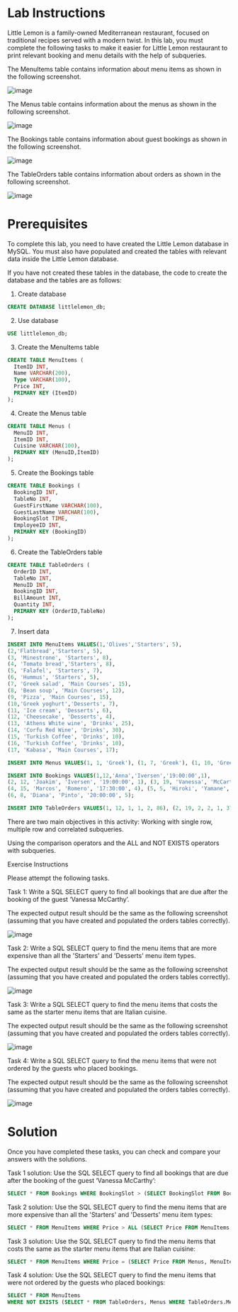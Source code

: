 # Lab Instructions

Little Lemon is a family-owned Mediterranean restaurant, focused on traditional recipes served with a modern twist. In this lab, you must complete the following tasks to make it easier for Little Lemon restaurant to print relevant booking and menu details with the help of subqueries.

The MenuItems table contains information about menu items as shown in the following screenshot.

![image](https://github.com/janaom/Meta-Database-Engineer-Professional-Certificate/assets/83917694/fed8c5d0-9f62-4a61-baa9-2af7ea37dd1e)


The Menus table contains information about the menus as shown in the following screenshot.

![image](https://github.com/janaom/Meta-Database-Engineer-Professional-Certificate/assets/83917694/81670ed2-d85b-48a4-9a56-9804700ecfb2)


The Bookings table contains information about guest bookings as shown in the following screenshot.

![image](https://github.com/janaom/Meta-Database-Engineer-Professional-Certificate/assets/83917694/129d7dea-e993-4d2a-bd0f-7cc64851ca7e)


The TableOrders table contains information about orders as shown in the following screenshot.

![image](https://github.com/janaom/Meta-Database-Engineer-Professional-Certificate/assets/83917694/a4e704a4-5829-41a5-949e-5c076f9b32b6)


# Prerequisites

To complete this lab, you need to have created the Little Lemon database in MySQL. You must also have populated and created the tables with relevant data inside the Little Lemon database.

If you have not created these tables in the database, the code to create the database and the tables are as follows:

1. Create database
```SQL
CREATE DATABASE littlelemon_db;
```
2. Use database
```SQL
USE littlelemon_db;
```
3. Create the MenuItems table

```SQL
CREATE TABLE MenuItems ( 
  ItemID INT, 
  Name VARCHAR(200), 
  Type VARCHAR(100), 
  Price INT, 
  PRIMARY KEY (ItemID) 
); 
```
4. Create the Menus table

```SQL
CREATE TABLE Menus ( 
  MenuID INT, 
  ItemID INT, 
  Cuisine VARCHAR(100), 
  PRIMARY KEY (MenuID,ItemID)
); 
```
5. Create the Bookings table

```SQL
CREATE TABLE Bookings ( 
  BookingID INT, 
  TableNo INT, 
  GuestFirstName VARCHAR(100), 
  GuestLastName VARCHAR(100), 
  BookingSlot TIME, 
  EmployeeID INT, 
  PRIMARY KEY (BookingID) 
);  
```
6. Create the TableOrders table

```SQL
CREATE TABLE TableOrders ( 
  OrderID INT, 
  TableNo INT, 
  MenuID INT, 
  BookingID INT, 
  BillAmount INT, 
  Quantity INT, 
  PRIMARY KEY (OrderID,TableNo) 
);  
```
7. Insert data

```SQL
INSERT INTO MenuItems VALUES(1,'Olives','Starters', 5), 
(2,'Flatbread','Starters', 5),
(3, 'Minestrone', 'Starters', 8), 
(4, 'Tomato bread','Starters', 8), 
(5, 'Falafel', 'Starters', 7), 
(6, 'Hummus', 'Starters', 5), 
(7, 'Greek salad', 'Main Courses', 15), 
(8, 'Bean soup', 'Main Courses', 12), 
(9, 'Pizza', 'Main Courses', 15), 
(10,'Greek yoghurt','Desserts', 7), 
(11, 'Ice cream', 'Desserts', 6),
(12, 'Cheesecake', 'Desserts', 4), 
(13, 'Athens White wine', 'Drinks', 25), 
(14, 'Corfu Red Wine', 'Drinks', 30), 
(15, 'Turkish Coffee', 'Drinks', 10), 
(16, 'Turkish Coffee', 'Drinks', 10), 
(17, 'Kabasa', 'Main Courses', 17);
```
```SQL
INSERT INTO Menus VALUES(1, 1, 'Greek'), (1, 7, 'Greek'), (1, 10, 'Greek'), (1, 13, 'Greek'), (2, 3, 'Italian'), (2, 9, 'Italian'), (2, 12, 'Italian'), (2, 15, 'Italian'), (3, 5, 'Turkish'), (3, 17, 'Turkish'), (3, 11, 'Turkish'), (3, 16, 'Turkish');
```
```SQL
INSERT INTO Bookings VALUES(1,12,'Anna','Iversen','19:00:00',1),  
(2, 12, 'Joakim', 'Iversen', '19:00:00', 1), (3, 19, 'Vanessa', 'McCarthy', '15:00:00', 3), 
(4, 15, 'Marcos', 'Romero', '17:30:00', 4), (5, 5, 'Hiroki', 'Yamane', '18:30:00', 2),
(6, 8, 'Diana', 'Pinto', '20:00:00', 5); 
```
```SQL
INSERT INTO TableOrders VALUES(1, 12, 1, 1, 2, 86), (2, 19, 2, 2, 1, 37), (3, 15, 2, 3, 1, 37), (4, 5, 3, 4, 1, 40), (5, 8, 1, 5, 1, 43);
```
There are two main objectives in this activity:
Working with single row, multiple row and correlated subqueries.

Using the comparison operators and the ALL and NOT EXISTS operators with subqueries.


Exercise Instructions

Please attempt the following tasks.

Task 1: Write a SQL SELECT query to find all bookings that are due after the booking of the guest ‘Vanessa McCarthy’.

The expected output result should be the same as the following screenshot (assuming that you have created and populated the orders tables correctly). 

![image](https://github.com/janaom/Meta-Database-Engineer-Professional-Certificate/assets/83917694/ff20c635-87ca-4381-a70d-1b2061ccbaab)


Task 2: Write a SQL SELECT query to find the menu items that are more expensive than all the 'Starters' and 'Desserts' menu item types.

The expected output result should be the same as the following screenshot (assuming that you have created and populated the orders tables correctly). 

![image](https://github.com/janaom/Meta-Database-Engineer-Professional-Certificate/assets/83917694/7711401b-96f5-46e9-83e6-81fe35827656)


Task 3: Write a SQL SELECT query to find the menu items that costs the same as the starter menu items that are Italian cuisine.

The expected output result should be the same as the following screenshot (assuming that you have created and populated the orders tables correctly). 

![image](https://github.com/janaom/Meta-Database-Engineer-Professional-Certificate/assets/83917694/736abd1d-b30e-4222-b713-970397ab8ae8)


Task 4: Write a SQL SELECT query to find the menu items that were not ordered by the guests who placed bookings.

The expected output result should be the same as the following screenshot (assuming that you have created and populated the orders tables correctly). 

![image](https://github.com/janaom/Meta-Database-Engineer-Professional-Certificate/assets/83917694/16208c60-fd11-47cb-9509-33e6a3ef0f54)

# Solution
Once you have completed these tasks, you can check and compare your answers with the solutions.

Task 1 solution: Use the SQL SELECT query to find all bookings that are due after the booking of the guest ‘Vanessa McCarthy’:  
```SQL
SELECT * FROM Bookings WHERE BookingSlot > (SELECT BookingSlot FROM Bookings WHERE GuestFirstName = 'Vanessa' AND GuestLastName = 'McCarthy');
```

Task 2 solution: Use the SQL SELECT query to find the menu items that are more expensive than all the 'Starters' and 'Desserts' menu item types:
```SQL
SELECT * FROM MenuItems WHERE Price > ALL (SELECT Price FROM MenuItems WHERE Type IN ('Starters', 'Desserts'));
```

Task 3 solution: Use the SQL SELECT query to find the menu items that costs the same as the starter menu items that are Italian cuisine:
```SQL
SELECT * FROM MenuItems WHERE Price = (SELECT Price FROM Menus, MenuItems WHERE Menus.ItemID = MenuItems.ItemID AND MenuItems.Type = 'Starters' AND Cuisine = 'Italian');
```

Task 4 solution: Use the SQL SELECT query to find the menu items that were not ordered by the guests who placed bookings:
```SQL
SELECT * FROM MenuItems 
WHERE NOT EXISTS (SELECT * FROM TableOrders, Menus WHERE TableOrders.MenuID = Menus.MenuID AND Menus.ItemID = MenuItems.ItemID);
```



